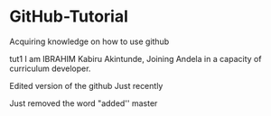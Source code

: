 # GitHub-Tutorial
Acquiring knowledge on how to use github

tut1
I am IBRAHIM Kabiru Akintunde, Joining Andela in a capacity of curriculum developer.

Edited version of the github
Just recently

Just removed the word "added''
 master
